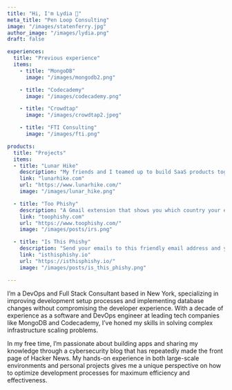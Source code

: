 ```yaml
---
title: "Hi, I'm Lydia 👋"
meta_title: "Pen Loop Consulting"
image: "/images/statenferry.jpg"
author_image: "/images/lydia.png"
draft: false

experiences:
  title: "Previous experience"
  items:
    - title: "MongoDB"
      image: "/images/mongodb2.png"

    - title: "Codecademy"
      image: "/images/codecademy.png"

    - title: "Crowdtap"
      image: "/images/crowdtap2.jpeg"

    - title: "FTI Consulting"
      image: "/images/fti.png"

products:
  title: "Projects"
  items:
  - title: "Lunar Hike"
    description: "My friends and I teamed up to build SaaS products together and turn them into successful and sustainable businesses."
    link: "lunarhike.com"
    url: "https://www.lunarhike.com/"
    image: "/images/lunar_hike.png"

  - title: "Too Phishy"
    description: "A Gmail extension that shows you which country your emails were sent from and who last edited the attachment files."
    link: "toophishy.com"
    url: "https://www.toophishy.com/"
    image: "/images/posts/irs.png"

  - title: "Is This Phishy"
    description: "Send your emails to this friendly email address and you’ll get a response telling you whether the email is a phishing scam."
    link: "isthisphishy.io"
    url: "https://isthisphishy.io/"
    image: "/images/posts/is_this_phishy.png"

---
```


I’m a DevOps and Full Stack Consultant based in New York, specializing in improving development setup processes and implementing database changes without compromising the developer experience. With a decade of experience as a software and DevOps engineer at leading tech companies like MongoDB and Codecademy, I’ve honed my skills in solving complex infrastructure scaling problems.

In my free time, I’m passionate about building apps and sharing my knowledge through a cybersecurity blog that has repeatedly made the front page of Hacker News. My hands-on experience in both large-scale environments and personal projects gives me a unique perspective on how to optimize development processes for maximum efficiency and effectiveness.
